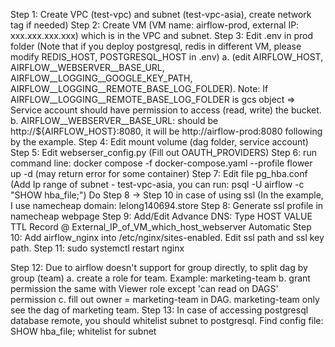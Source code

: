 Step 1: Create VPC (test-vpc) and subnet (test-vpc-asia), create network tag if needed)
Step 2: Create VM (VM name: airflow-prod, external IP: xxx.xxx.xxx.xxx) which is in the VPC and subnet.
Step 3: Edit .env in prod folder (Note that if you deploy postgresql, redis in different VM, please modify REDIS_HOST, POSTGRESQL_HOST in .env)
    a. (edit AIRFLOW_HOST, AIRFLOW__WEBSERVER__BASE_URL, AIRFLOW__LOGGING__GOOGLE_KEY_PATH, AIRFLOW__LOGGING__REMOTE_BASE_LOG_FOLDER). Note: If AIRFLOW__LOGGING__REMOTE_BASE_LOG_FOLDER is gcs object => Service account should have permission to access (read, write) the bucket.
    b. AIRFLOW__WEBSERVER__BASE_URL: should be http://${AIRFLOW_HOST}:8080, it will be http://airflow-prod:8080 following by the example.
Step 4: Edit mount volume (dag folder, service account)
Step 5: Edit webserser_config.py (Fill out OAUTH_PROVIDERS)
Step 6: run command line: docker compose -f docker-compose.yaml --profile flower up -d (may return error for some container)
Step 7: Edit file pg_hba.conf (Add Ip range of subnet - test-vpc-asia, you can run: psql -U airflow -c "SHOW hba_file;")
Do Step 8 -> Step 10 in case of using ssl (In the example, I use namecheap domain: lelong140694.store
Step 8: Generate ssl profile in namecheap webpage
Step 9: Add/Edit Advance DNS:
  Type      HOST     VALUE                                        TTL
  Record    @        External_IP_of_VM_which_host_webserver        Automatic
Step 10: Add airflow_nginx into /etc/nginx/sites-enabled. Edit ssl path and ssl key path.
Step 11: sudo systemctl restart nginx


Step 12: Due to airflow doesn't support for group directly, to split dag by group (team)
	a. create a role for team. Example: marketing-team
        b. grant permission the same with Viewer role except 'can read on DAGS' permission
        c. fill out owner = marketing-team in DAG. marketing-team only see the dag of marketing team.
Step 13: In case of accessing postgresql database remote, you should whitelist subnet to postgresql.
	Find config file: SHOW hba_file;
	whitelist for subnet

